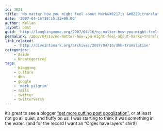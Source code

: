 ```yaml
---
id: 3621
title: 'No matter how you might feel about Mark&#8217;s &#8220;translation&#8221;'
date: '2007-04-16T18:55:22+00:00'
author: Kellan
layout: post
guid: 'http://laughingmeme.org/2007/04/16/no-matter-how-you-might-feel-about-marks-translation/'
permalink: /2007/04/16/no-matter-how-you-might-feel-about-marks-translation/
link_related:
    - 'http://diveintomark.org/archives/2007/04/16/dhh-translation'
categories:
    - Aside
    - Uncategorized
tags:
    - blogging
    - culture
    - dhh
    - google
    - 'mark pilgrim'
    - rails
    - twitter
    - twitterversy
---
```


it’s great to see a blogger [“get more cutting post googlization”](http://diveintomark.org/archives/2007/04/16/dhh-translation#comment-9137), or at least not go all quiet, and fluffy on us. I was starting to think it was something in the water. (and for the record I want an “Orges have layers” shirt!)